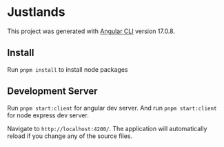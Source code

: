 # Justlands

This project was generated with [Angular CLI](https://github.com/angular/angular-cli) version 17.0.8.

## Install

Run `pnpm install` to install node packages

## Development Server

Run `pnpm start:client` for angular dev server. And run `pnpm start:client` for node express dev server.

Navigate to `http://localhost:4200/`. The application will automatically reload if you change any of the source files.
